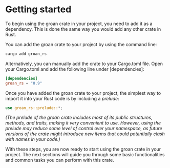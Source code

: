 # Getting started

To begin using the groan crate in your project, you need to add it as a dependency. This is done the same way you would add any other crate in Rust.

You can add the groan crate to your project by using the command line:

```bash
cargo add groan_rs
```

Alternatively, you can manually add the crate to your Cargo.toml file. Open your Cargo.toml and add the following line under [dependencies]:

```toml
[dependencies]
groan_rs = "0.9"
```

Once you have added the groan crate to your project, the simplest way to import it into your Rust code is by including a *prelude*:

```rust
use groan_rs::prelude::*;
```

*(The prelude of the groan crate includes most of its public structures, methods, and traits, making it very convenient to use. However, using the prelude may reduce some level of control over your namespace, as future versions of the crate might introduce new items that could potentially clash with names in your code.)*

With these steps, you are now ready to start using the groan crate in your project. The next sections will guide you through some basic functionalities and common tasks you can perform with this crate.